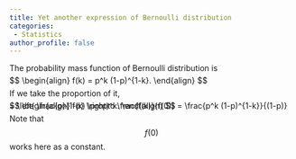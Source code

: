 ```yaml
---
title: Yet another expression of Bernoulli distribution 
categories:
 - Statistics
author_profile: false
---
```


The probability mass function of Bernoulli distribution is

<span style="font-size:1.0em; line-height:0%">
$$
\begin{align}
f(k) = p^k (1-p)^{1-k}.
\end{align}
$$
</span>

If we take the proportion of it,

<span style="font-size:1.0em; line-height:0%">
$$
\begin{align}
f(k) \propto \frac{f(k)}{f(0)} = \frac{p^k (1-p)^{1-k}}{(1-p)} = \left( \frac{p}{1-p}  \right)^k.
\end{align}
$$
</span>

Note that $$f(0)$$ works here as a constant.

